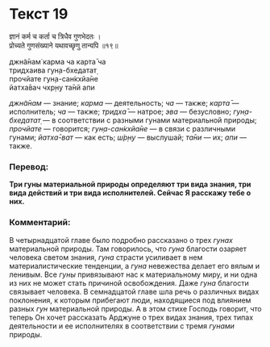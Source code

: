 # Текст 19

ज्ञानं कर्म च कर्ता च त्रिधैव गुणभेदतः ।  
प्रोच्यते गुणसंख्याने यथावच्छृणु तान्यपि ॥१९॥

джн̃а̄нам̇ карма ча карта̄ ча  
тридхаива гун̣а-бхедатат̣  
прочйате гун̣а-сан̇кхйа̄не  
йатха̄вач чхр̣н̣у та̄нй апи

_джн̃а̄нам_ — знание; _карма_ — деятельность; _ча_ — также; _карта̄_ — исполнитель; _ча_ — также; _тридха̄_ — натрое; _эва_ — безусловно; _гун̣а- бхедатат̣_ — в соответствии с разными гунами материальной природы; _прочйате_ — говорится; _гун̣а-сан̇кхйа̄не_ — в связи с различными гунами; _йатха̄-ват_ — как есть; _ш́р̣н̣у_ — выслушай; _та̄ни_ — их; _апи_ — также.

### Перевод:

**Три гуны материальной природы определяют три вида знания, три вида действий и три вида исполнителей. Сейчас Я расскажу тебе о них.**

### Комментарий:

В четырнадцатой главе было подробно рассказано о трех _гунах_ материальной природы. Там говорилось, что _гуна_ благости озаряет человека светом знания, _гуна_ страсти усиливает в нем материалистические тенденции, а _гуна_ невежества делает его вялым и ленивым. Все _гуны_ привязывают нас к материальному миру, и ни одна из них не может стать причиной освобождения. Даже _гуна_ благости связывает человека. В семнадцатой главе шла речь о различных видах поклонения, к которым прибегают люди, находящиеся под влиянием разных _гун_ материальной природы. А в этом стихе Господь говорит, что теперь Он хочет рассказать Арджуне о трех видах знания, трех типах деятельности и ее исполнителях в соответствии с тремя _гунами_ природы.